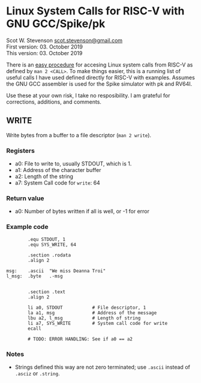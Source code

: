 # Linux System Calls for RISC-V with GNU GCC/Spike/pk
Scot W. Stevenson <scot.stevenson@gmail.com>   
First version: 03. October 2019   
This version: 03. October 2019   

There is an [easy procedure](./riscv_howto_syscalls.md) for accesing Linux
system calls from RISC-V as defined by `man 2 <CALL>`. To make things easier,
this is a running list of useful calls I have used defined directly for RISC-V
with examples. Assumes the GNU GCC assembler is used for the Spike simulator
with pk and RV64I. 

Use these at your own risk, I take no resposibility. I am grateful for
corrections, additions, and comments.


## WRITE

Write bytes from a buffer to a file descriptor (`man 2 write`).

### Registers

- a0: File to write to, usually STDOUT, which is 1.
- a1: Address of the character buffer
- a2: Length of the string
- a7: System Call code for `write`: 64

### Return value

- a0: Number of bytes written if all is well, or -1 for error

### Example code

```
        .equ STDOUT, 1
        .equ SYS_WRITE, 64

        .section .rodata
        .align 2

msg:    .ascii  "We miss Deanna Troi"
l_msg:  .byte   .-msg


        .section .text
        .align 2

        li a0, STDOUT           # File descriptor, 1
        la a1, msg              # Address of the message
        lbu a2, l_msg           # Length of string
        li a7, SYS_WRITE        # System call code for write
        ecall

        # TODO: ERROR HANDLING: See if a0 == a2
```


### Notes

- Strings defined this way are not zero terminated; use `.ascii` instead of
  `.asciz` or `.string`.

